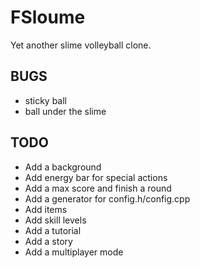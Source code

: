 FSloume
=======

Yet another slime volleyball clone.

BUGS
----
* sticky ball
* ball under the slime

TODO
----
* Add a background
* Add energy bar for special actions
* Add a max score and finish a round
* Add a generator for config.h/config.cpp
* Add items
* Add skill levels
* Add a tutorial
* Add a story
* Add a multiplayer mode
